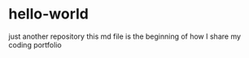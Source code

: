 # hello-world
just another repository
this  md file is the beginning of how I share my coding portfolio
